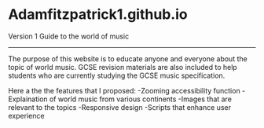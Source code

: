 # Adamfitzpatrick1.github.io
Version 1 Guide to the world of music

-------------------------------------------------------------------------------------------------------------------------------------------

The purpose of this website is to educate anyone and everyone about the topic of world music. GCSE revision materials are also included
to help students who are currently studying the GCSE music specification.

Here a the the features that I proposed:
-Zooming accessibility function
-Explaination of world music from various continents
-Images that are relevant to the topics
-Responsive design
-Scripts that enhance user experience
